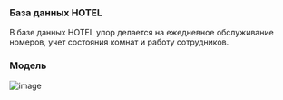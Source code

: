 ### База данных HOTEL
В базе данных HOTEL упор делается на ежедневное обслуживание номеров, учет состояния комнат и работу сотрудников.
### Модель
![image](https://user-images.githubusercontent.com/91527667/197386430-3662b4e6-1116-4b8a-b319-d43759534b15.png)
